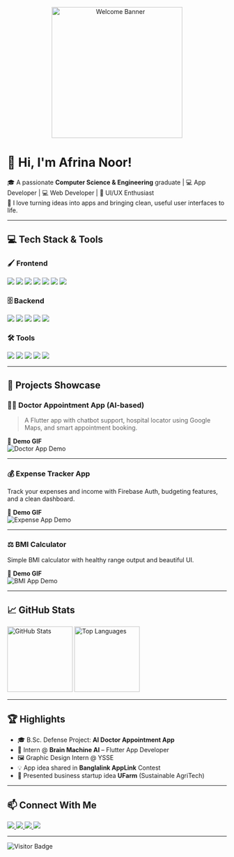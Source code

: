 <!-- Welcome Banner -->
<p align="center">
  <img src="https://img1.picmix.com/output/stamp/normal/8/5/1/2/2452158_23a49.gif" alt="Welcome Banner" width="300"/>
</p>

# 👋 Hi, I'm Afrina Noor!

🎓 A passionate **Computer Science & Engineering** graduate | 💻 App Developer | 💻 Web Developer | 🎨 UI/UX Enthusiast  
🚀 I love turning ideas into apps and bringing clean, useful user interfaces to life.

---

## 💻 Tech Stack & Tools

### 🖌️ Frontend

<p align="left">
  <img src="https://img.shields.io/badge/Flutter-02569B?style=for-the-badge&logo=flutter&logoColor=white"/>
  <img src="https://img.shields.io/badge/React_Native-61DAFB?style=for-the-badge&logo=react&logoColor=black"/>
  <img src="https://img.shields.io/badge/HTML5-E34F26?style=for-the-badge&logo=html5&logoColor=white"/>
  <img src="https://img.shields.io/badge/CSS3-1572B6?style=for-the-badge&logo=css3&logoColor=white"/>
  <img src="https://img.shields.io/badge/Python-3776AB?style=for-the-badge&logo=python&logoColor=white"/>
  <img src="https://img.shields.io/badge/C++-00599C?style=for-the-badge&logo=c%2B%2B&logoColor=white"/>
  <img src="https://img.shields.io/badge/JavaScript-F7DF1E?style=for-the-badge&logo=javascript&logoColor=black"/>
</p>

### 🗄️ Backend

<p align="left">
   <img src="https://img.shields.io/badge/MySQL-4479A1?style=for-the-badge&logo=mysql&logoColor=white"/>
  <img src="https://img.shields.io/badge/MongoDB-47A248?style=for-the-badge&logo=mongodb&logoColor=white"/>
  <img src="https://img.shields.io/badge/Firebase-FFCA28?style=for-the-badge&logo=firebase&logoColor=black"/>
  <img src="https://img.shields.io/badge/Rasa-5A67D8?style=for-the-badge&logo=rasa&logoColor=white"/>
  <img src="https://img.shields.io/badge/MERN-3C873A?style=for-the-badge&logo=react&logoColor=white"/>
</p>

### 🛠️ Tools

<p align="left">
  <img src="https://img.shields.io/badge/XAMPP-FB7A24?style=for-the-badge&logo=xampp&logoColor=white"/>
  <img src="https://img.shields.io/badge/Android_Studio-3DDC84?style=for-the-badge&logo=android-studio&logoColor=white"/>
  <img src="https://img.shields.io/badge/Visual_Studio-5C2D91?style=for-the-badge&logo=visual-studio&logoColor=white"/>
  <img src="https://img.shields.io/badge/Canva-00C4CC?style=for-the-badge&logo=canva&logoColor=white"/>
  <img src="https://img.shields.io/badge/Figma-F24E1E?style=for-the-badge&logo=figma&logoColor=white"/>
</p>

---

## 💼 Projects Showcase

### 👨‍⚕️ Doctor Appointment App (AI-based)
> A Flutter app with chatbot support, hospital locator using Google Maps, and smart appointment booking.

🎥 **Demo GIF**  
![Doctor App Demo](https://your-gif-link-or-screenshot)

---

### 💰 Expense Tracker App
Track your expenses and income with Firebase Auth, budgeting features, and a clean dashboard.

🎥 **Demo GIF**  
![Expense App Demo](https://your-gif-link-or-screenshot)

---

### ⚖️ BMI Calculator
Simple BMI calculator with healthy range output and beautiful UI.

🎥 **Demo GIF**  
![BMI App Demo](https://your-gif-link-or-screenshot)

---

## 📈 GitHub Stats

<p align="left">
  <img src="https://github-readme-stats.vercel.app/api?username=afrinanoor&show_icons=true&theme=radical" alt="GitHub Stats" height="150"/>
  <img src="https://github-readme-stats.vercel.app/api/top-langs/?username=afrinanoor&layout=compact&theme=radical" alt="Top Languages" height="150"/>
</p>

---

## 🏆 Highlights

- 🎓 B.Sc. Defense Project: **AI Doctor Appointment App**
- 🧪 Intern @ **Brain Machine AI** – Flutter App Developer
- 🖼️ Graphic Design Intern @ YSSE
- 💡 App idea shared in **Banglalink AppLink** Contest
- 🌱 Presented business startup idea **UFarm** (Sustainable AgriTech)

---

## 📫 Connect With Me

<p align="left">
  <a href="https://linkedin.com/in/afrina-noor-3a0675213/ target="_blank">
    <img src="https://img.shields.io/badge/LinkedIn-blue?style=for-the-badge&logo=linkedin&logoColor=white"/>
  </a>
  <a href="https://github.com/AfrinaNoor" target="_blank">
    <img src="https://img.shields.io/badge/GitHub-100000?style=for-the-badge&logo=github&logoColor=white"/>
  </a>
  <a href="https://facebook.com/afrinanoor" target="_blank">
    <img src="https://img.shields.io/badge/Facebook-1877F2?style=for-the-badge&logo=facebook&logoColor=white"/>
  </a>
  <a href="https://wa.me/01611802850" target="_blank">
    <img src="https://img.shields.io/badge/WhatsApp-25D366?style=for-the-badge&logo=whatsapp&logoColor=white"/>
  </a>
</p>

---

![Visitor Badge](https://komarev.com/ghpvc/?username=afrinanoor&style=flat-square)
